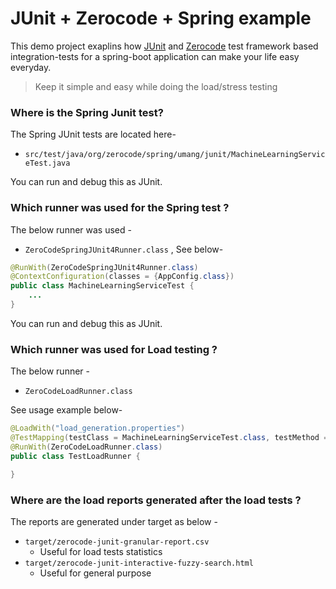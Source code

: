 # JUnit + Zerocode + Spring example
This demo project exaplins how [JUnit](https://github.com/junit-team/junit4) and [Zerocode](https://github.com/authorjapps/zerocode) test framework based integration-tests for a spring-boot application can make your life easy everyday.

> Keep it simple and easy while doing the load/stress testing

### Where is the Spring Junit test?
The Spring JUnit tests are located here-
+ `src/test/java/org/zerocode/spring/umang/junit/MachineLearningServiceTest.java`

You can run and debug this as JUnit.
  
### Which runner was used for the Spring test ?
The below runner was used -
+ `ZeroCodeSpringJUnit4Runner.class` , 
See below- 
```java
@RunWith(ZeroCodeSpringJUnit4Runner.class)
@ContextConfiguration(classes = {AppConfig.class})
public class MachineLearningServiceTest {
    ...
}
```

You can run and debug this as JUnit.

### Which runner was used for Load testing ?
The below runner -
+ `ZeroCodeLoadRunner.class`

See usage example below-
```java
@LoadWith("load_generation.properties")
@TestMapping(testClass = MachineLearningServiceTest.class, testMethod = "testGetCarrierCharges")
@RunWith(ZeroCodeLoadRunner.class)
public class TestLoadRunner {

}
```

### Where are the load reports generated after the load tests ?
The reports are generated under target as below -
+ `target/zerocode-junit-granular-report.csv`
  + Useful for load tests statistics
+ `target/zerocode-junit-interactive-fuzzy-search.html`
  + Useful for general purpose

